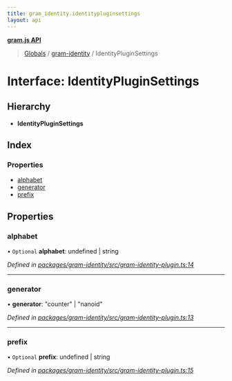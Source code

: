 ```yaml
---
title: gram_identity.identitypluginsettings
layout: api
---
```


**[gram.js API](../README.md)**

> [Globals](../globals.md) / [gram-identity](../modules/gram_identity.md) / IdentityPluginSettings

# Interface: IdentityPluginSettings

## Hierarchy

* **IdentityPluginSettings**

## Index

### Properties

* [alphabet](gram_identity.identitypluginsettings.md#alphabet)
* [generator](gram_identity.identitypluginsettings.md#generator)
* [prefix](gram_identity.identitypluginsettings.md#prefix)

## Properties

### alphabet

• `Optional` **alphabet**: undefined \| string

*Defined in [packages/gram-identity/src/gram-identity-plugin.ts:14](https://github.com/gram-data/gram-js/blob/594b46d/packages/gram-identity/src/gram-identity-plugin.ts#L14)*

___

### generator

•  **generator**: \"counter\" \| \"nanoid\"

*Defined in [packages/gram-identity/src/gram-identity-plugin.ts:13](https://github.com/gram-data/gram-js/blob/594b46d/packages/gram-identity/src/gram-identity-plugin.ts#L13)*

___

### prefix

• `Optional` **prefix**: undefined \| string

*Defined in [packages/gram-identity/src/gram-identity-plugin.ts:15](https://github.com/gram-data/gram-js/blob/594b46d/packages/gram-identity/src/gram-identity-plugin.ts#L15)*
